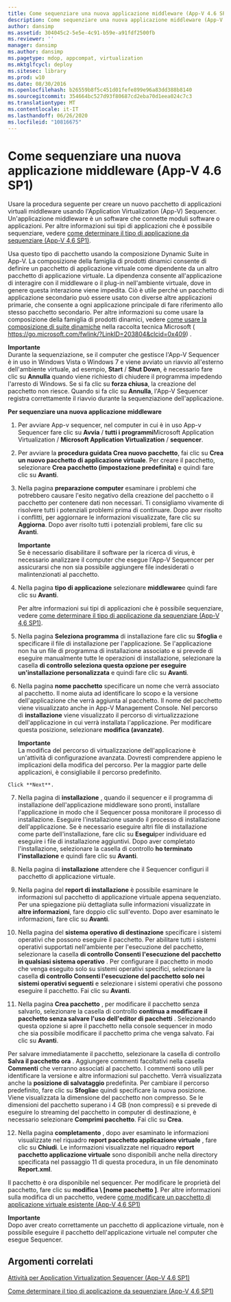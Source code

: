 ```yaml
---
title: Come sequenziare una nuova applicazione middleware (App-V 4.6 SP1)
description: Come sequenziare una nuova applicazione middleware (App-V 4.6 SP1)
author: dansimp
ms.assetid: 304045c2-5e5e-4c91-b59e-a91fdf2500fb
ms.reviewer: ''
manager: dansimp
ms.author: dansimp
ms.pagetype: mdop, appcompat, virtualization
ms.mktglfcycl: deploy
ms.sitesec: library
ms.prod: w10
ms.date: 08/30/2016
ms.openlocfilehash: b26559b8f5c451d01fefe899e96a83dd388b8140
ms.sourcegitcommit: 354664bc527d93f80687cd2eba70d1eea024c7c3
ms.translationtype: MT
ms.contentlocale: it-IT
ms.lasthandoff: 06/26/2020
ms.locfileid: "10816675"
---
```

# Come sequenziare una nuova applicazione middleware (App-V 4.6 SP1)


Usare la procedura seguente per creare un nuovo pacchetto di applicazioni virtuali middleware usando l'Application Virtualization (App-V) Sequencer. Un'applicazione middleware è un software che connette moduli software o applicazioni. Per altre informazioni sui tipi di applicazioni che è possibile sequenziare, vedere [come determinare il tipo di applicazione da sequenziare (App-V 4,6 SP1)](how-to-determine-which-type-of-application-to-sequence---app-v-46-sp1-.md).

Usa questo tipo di pacchetto usando la composizione Dynamic Suite in App-V. La composizione della famiglia di prodotti dinamici consente di definire un pacchetto di applicazione virtuale come dipendente da un altro pacchetto di applicazione virtuale. La dipendenza consente all'applicazione di interagire con il middleware o il plug-in nell'ambiente virtuale, dove in genere questa interazione viene impedita. Ciò è utile perché un pacchetto di applicazione secondario può essere usato con diverse altre applicazioni primarie, che consente a ogni applicazione principale di fare riferimento allo stesso pacchetto secondario. Per altre informazioni su come usare la composizione della famiglia di prodotti dinamici, vedere [come usare la composizione di suite dinamiche](https://go.microsoft.com/fwlink/?LinkID=203804&clcid=0x409) nella raccolta tecnica Microsoft ( https://go.microsoft.com/fwlink/?LinkID=203804&clcid=0x409) .

**Importante**  
Durante la sequenziazione, se il computer che gestisce l'App-V Sequencer è in uso in Windows Vista o Windows 7 e viene avviato un riavvio all'esterno dell'ambiente virtuale, ad esempio, **Start**  /  **Shut Down**, è necessario fare clic su **Annulla** quando viene richiesto di chiudere il programma impedendo l'arresto di Windows. Se si fa clic su **forza chiusa**, la creazione del pacchetto non riesce. Quando si fa clic su **Annulla**, l'App-V Sequencer registra correttamente il riavvio durante la sequenziazione dell'applicazione.



**Per sequenziare una nuova applicazione middleware**

1.  Per avviare App-v sequencer, nel computer in cui è in uso App-v Sequencer fare clic su **Avvia**  /  **tutti i programmi**Microsoft Application Virtualization  /  **Microsoft Application Virtualization**  /  **sequencer**.

2.  Per avviare la **procedura guidata Crea nuovo pacchetto**, fai clic su **Crea un nuovo pacchetto di applicazione virtuale**. Per creare il pacchetto, selezionare **Crea pacchetto (impostazione predefinita)** e quindi fare clic su **Avanti**.

3.  Nella pagina **preparazione computer** esaminare i problemi che potrebbero causare l'esito negativo della creazione del pacchetto o il pacchetto per contenere dati non necessari. Ti consigliamo vivamente di risolvere tutti i potenziali problemi prima di continuare. Dopo aver risolto i conflitti, per aggiornare le informazioni visualizzate, fare clic su **Aggiorna**. Dopo aver risolto tutti i potenziali problemi, fare clic su **Avanti**.

    **Importante**  
    Se è necessario disabilitare il software per la ricerca di virus, è necessario analizzare il computer che esegue l'App-V Sequencer per assicurarsi che non sia possibile aggiungere file indesiderati o malintenzionati al pacchetto.



4.  Nella pagina **tipo di applicazione** selezionare **middleware**e quindi fare clic su **Avanti**.

    Per altre informazioni sui tipi di applicazioni che è possibile sequenziare, vedere [come determinare il tipo di applicazione da sequenziare (App-V 4,6 SP1)](how-to-determine-which-type-of-application-to-sequence---app-v-46-sp1-.md).

5.  Nella pagina **Seleziona programma** di installazione fare clic su **Sfoglia** e specificare il file di installazione per l'applicazione. Se l'applicazione non ha un file di programma di installazione associato e si prevede di eseguire manualmente tutte le operazioni di installazione, selezionare la casella **di controllo seleziona questa opzione per eseguire un'installazione personalizzata** e quindi fare clic su **Avanti**.

6.  Nella pagina **nome pacchetto** specificare un nome che verrà associato al pacchetto. Il nome aiuta ad identificare lo scopo e la versione dell'applicazione che verrà aggiunta al pacchetto. Il nome del pacchetto viene visualizzato anche in App-V Management Console. Nel percorso di **installazione** viene visualizzato il percorso di virtualizzazione dell'applicazione in cui verrà installata l'applicazione. Per modificare questa posizione, selezionare **modifica (avanzate)**.

    **Importante**  
    La modifica del percorso di virtualizzazione dell'applicazione è un'attività di configurazione avanzata. Dovresti comprendere appieno le implicazioni della modifica del percorso. Per la maggior parte delle applicazioni, è consigliabile il percorso predefinito.



~~~
Click **Next**.
~~~

7. Nella pagina di **installazione** , quando il sequencer e il programma di installazione dell'applicazione middleware sono pronti, installare l'applicazione in modo che il Sequencer possa monitorare il processo di installazione. Eseguire l'installazione usando il processo di installazione dell'applicazione. Se è necessario eseguire altri file di installazione come parte dell'installazione, fare clic su **Esegui**per individuare ed eseguire i file di installazione aggiuntivi. Dopo aver completato l'installazione, selezionare la casella di controllo **ho terminato l'installazione** e quindi fare clic su **Avanti**.

8. Nella pagina di **installazione** attendere che il Sequencer configuri il pacchetto di applicazione virtuale.

9. Nella pagina del **report di installazione** è possibile esaminare le informazioni sul pacchetto di applicazione virtuale appena sequenziato. Per una spiegazione più dettagliata sulle informazioni visualizzate in **altre informazioni**, fare doppio clic sull'evento. Dopo aver esaminato le informazioni, fare clic su **Avanti**.

10. Nella pagina del **sistema operativo di destinazione** specificare i sistemi operativi che possono eseguire il pacchetto. Per abilitare tutti i sistemi operativi supportati nell'ambiente per l'esecuzione del pacchetto, selezionare la casella **di controllo Consenti l'esecuzione del pacchetto in qualsiasi sistema operativo** . Per configurare il pacchetto in modo che venga eseguito solo su sistemi operativi specifici, selezionare la casella **di controllo Consenti l'esecuzione del pacchetto solo nei sistemi operativi seguenti** e selezionare i sistemi operativi che possono eseguire il pacchetto. Fai clic su **Avanti**.

11. Nella pagina **Crea pacchetto** , per modificare il pacchetto senza salvarlo, selezionare la casella di controllo **continua a modificare il pacchetto senza salvare l'uso dell'editor di pacchetti** . Selezionando questa opzione si apre il pacchetto nella console sequencer in modo che sia possibile modificare il pacchetto prima che venga salvato. Fai clic su **Avanti**.

   Per salvare immediatamente il pacchetto, selezionare la casella di controllo **Salva il pacchetto ora** . Aggiungere commenti facoltativi nella casella **Commenti** che verranno associati al pacchetto. I commenti sono utili per identificare la versione e altre informazioni sul pacchetto. Verrà visualizzata anche la **posizione di salvataggio** predefinita. Per cambiare il percorso predefinito, fare clic su **Sfoglia**e quindi specificare la nuova posizione. Viene visualizzata la dimensione del pacchetto non compresso. Se le dimensioni del pacchetto superano i 4 GB (non compressi) e si prevede di eseguire lo streaming del pacchetto in computer di destinazione, è necessario selezionare **Comprimi pacchetto**. Fai clic su **Crea**.

12. Nella pagina **completamento** , dopo aver esaminato le informazioni visualizzate nel riquadro **report pacchetto applicazione virtuale** , fare clic su **Chiudi**. Le informazioni visualizzate nel riquadro **report pacchetto applicazione virtuale** sono disponibili anche nella directory specificata nel passaggio 11 di questa procedura, in un file denominato **Report.xml**.

   Il pacchetto è ora disponibile nel sequencer. Per modificare le proprietà del pacchetto, fare clic su **modifica \ [nome pacchetto \]**. Per altre informazioni sulla modifica di un pacchetto, vedere [come modificare un pacchetto di applicazione virtuale esistente (App-V 4,6 SP1)](how-to-modify-an-existing-virtual-application-package--app-v-46-sp1-.md)

   **Importante**  
   Dopo aver creato correttamente un pacchetto di applicazione virtuale, non è possibile eseguire il pacchetto dell'applicazione virtuale nel computer che esegue Sequencer.



## Argomenti correlati


[Attività per Application Virtualization Sequencer (App-V 4.6 SP1)](tasks-for-the-application-virtualization-sequencer--app-v-46-sp1-.md)

[Come determinare il tipo di applicazione da sequenziare (App-V 4,6 SP1)](how-to-determine-which-type-of-application-to-sequence---app-v-46-sp1-.md)









